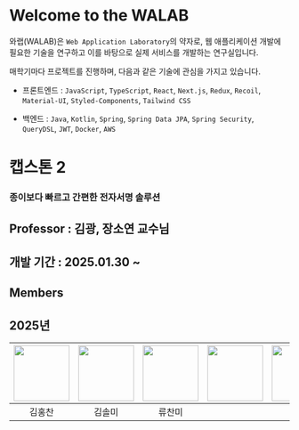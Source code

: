 # Welcome to the WALAB

와랩(WALAB)은 `Web Application Laboratory`의 약자로, 웹 애플리케이션 개발에 필요한 기술을 연구하고 이를 바탕으로 실제 서비스를 개발하는 연구실입니다.

매학기마다 프로젝트를 진행하며, 다음과 같은 기술에 관심을 가지고 있습니다.

- 프론트엔드 : `JavaScript`, `TypeScript`, `React`, `Next.js`, `Redux`, `Recoil`, `Material-UI`, `Styled-Components`, `Tailwind CSS`

- 백엔드 : `Java`, `Kotlin`, `Spring`, `Spring Data JPA`, `Spring Security`, `QueryDSL`, `JWT`, `Docker`, `AWS`


# 캡스톤 2 
### 종이보다 빠르고 간편한 전자서명 솔루션




## Professor : 김광, 장소연 교수님 
## 개발 기간 : 2025.01.30 ~ 


## Members

## 2025년

| [<img src="https://avatars.githubusercontent.com/u/49269218?v=4" width="100">](https://github.com/ohinhyuk) | [<img src="https://avatars.githubusercontent.com/u/89755770?v=4" width="100">](https://github.com/thisissolmi) | [<img src="https://avatars.githubusercontent.com/u/45687157?v=4" width="100">](https://github.com/zionhann) | [<img src="https://avatars.githubusercontent.com/u/74346290?v=4" width="100">](https://github.com/healim01) | [<img src="https://avatars.githubusercontent.com/u/90203932?v=4" width="100">](https://github.com/cocomong98)
|:---------------------------------------------------------------------------------------------------------: | :----------------------------------------------------------------------------------------------------------: | :----------------------------------------------------------------------------------------------------------: | :---------------------------------------------------------------------------------------------------------: | :---------------------------------------------------------------------------------------------------------: |
|                                                   김홍찬                                                    |                                                    김솔미                                                    |                                                   류찬미                                                    |
